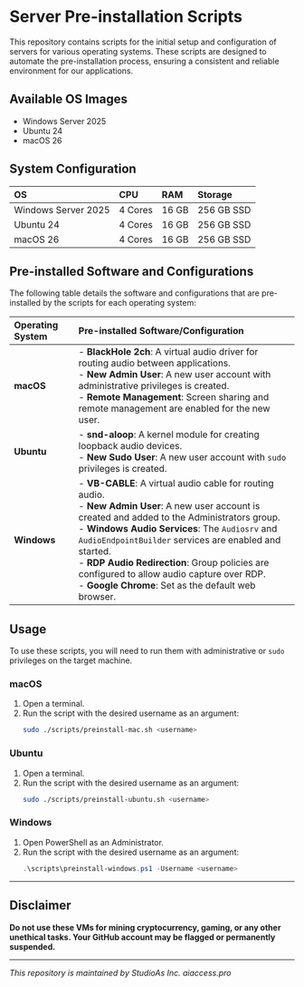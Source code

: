 # Server Pre-installation Scripts

This repository contains scripts for the initial setup and configuration of servers for various operating systems. These scripts are designed to automate the pre-installation process, ensuring a consistent and reliable environment for our applications.

## Available OS Images

- Windows Server 2025
- Ubuntu 24
- macOS 26

## System Configuration

| OS | CPU | RAM | Storage |
| :--- | :--- | :--- | :--- |
| Windows Server 2025 | 4 Cores | 16 GB | 256 GB SSD |
| Ubuntu 24 | 4 Cores | 16 GB | 256 GB SSD |
| macOS 26 | 4 Cores | 16 GB | 256 GB SSD |

## Pre-installed Software and Configurations

The following table details the software and configurations that are pre-installed by the scripts for each operating system:

| Operating System | Pre-installed Software/Configuration |
| :--- | :--- |
| **macOS** | - **BlackHole 2ch**: A virtual audio driver for routing audio between applications. <br> - **New Admin User**: A new user account with administrative privileges is created. <br> - **Remote Management**: Screen sharing and remote management are enabled for the new user. |
| **Ubuntu** | - **snd-aloop**: A kernel module for creating loopback audio devices. <br> - **New Sudo User**: A new user account with `sudo` privileges is created. |
| **Windows** | - **VB-CABLE**: A virtual audio cable for routing audio. <br> - **New Admin User**: A new user account is created and added to the Administrators group. <br> - **Windows Audio Services**: The `Audiosrv` and `AudioEndpointBuilder` services are enabled and started. <br> - **RDP Audio Redirection**: Group policies are configured to allow audio capture over RDP. <br> - **Google Chrome**: Set as the default web browser. |

## Usage

To use these scripts, you will need to run them with administrative or `sudo` privileges on the target machine.

### macOS

1.  Open a terminal.
2.  Run the script with the desired username as an argument:
    ```bash
    sudo ./scripts/preinstall-mac.sh <username>
    ```

### Ubuntu

1.  Open a terminal.
2.  Run the script with the desired username as an argument:
    ```bash
    sudo ./scripts/preinstall-ubuntu.sh <username>
    ```

### Windows

1.  Open PowerShell as an Administrator.
2.  Run the script with the desired username as an argument:
    ```powershell
    .\scripts\preinstall-windows.ps1 -Username <username>
    ```

---

## Disclaimer

**Do not use these VMs for mining cryptocurrency, gaming, or any other unethical tasks. Your GitHub account may be flagged or permanently suspended.**

---

*This repository is maintained by StudioAs Inc.*
*aiaccess.pro*